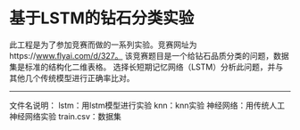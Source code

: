 # 基于LSTM的钻石分类实验
此工程是为了参加竞赛而做的一系列实验。竞赛网址为https://www.flyai.com/d/327。
该竞赛题目是一个给钻石品质分类的问题，数据集是标准的结构化二维表格。
选择长短期记忆网络（LSTM）分析此问题，并与其他几个传统模型进行正确率比对。
***
文件名说明：
lstm：用lstm模型进行实验
knn：knn实验
神经网络：用传统人工神经网络实验
train.csv：数据集

